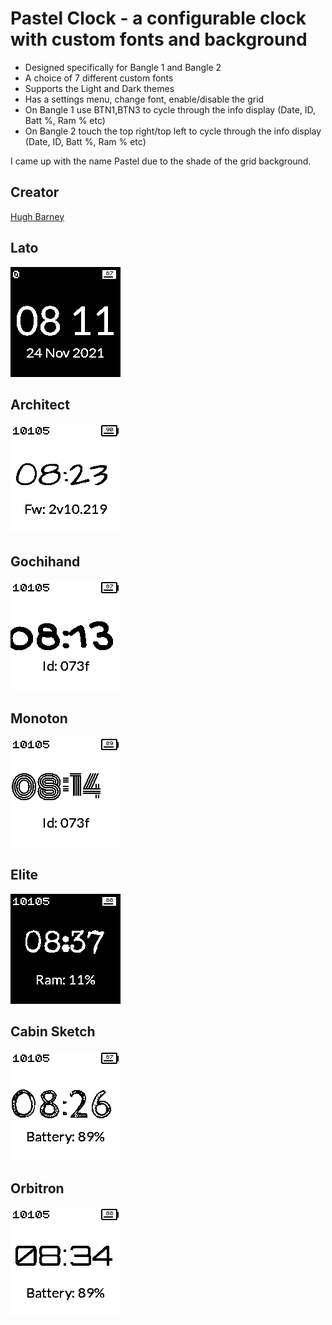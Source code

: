 # Pastel Clock - a configurable clock with custom fonts and background

* Designed specifically for Bangle 1 and Bangle 2
* A choice of 7 different custom fonts
* Supports the Light and Dark themes
* Has a settings menu, change font, enable/disable the grid
* On Bangle 1 use BTN1,BTN3 to cycle through the info display (Date, ID, Batt %, Ram % etc)
* On Bangle 2 touch the top right/top left to cycle through the info display (Date, ID, Batt %, Ram % etc)


I came up with the name Pastel due to the shade of the grid background.

## Creator
[Hugh Barney](https://github.com/hughbarney)

## Lato
![](screenshot_lato.png)


## Architect
![](screenshot_architect.png)


## Gochihand
![](screenshot_gochihand.png)


## Monoton
![](screenshot_monoton.png)


## Elite
![](screenshot_elite.png)


## Cabin Sketch
![](screenshot_cabinsketch.png)


## Orbitron
![](screenshot_orbitron.png)

